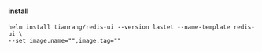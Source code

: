 #### install
```
helm install tianrang/redis-ui --version lastet --name-template redis-ui \
--set image.name="",image.tag=""
```